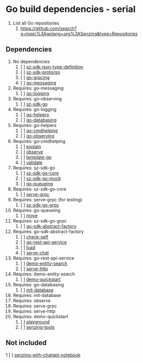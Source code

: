 # Go build dependencies - serial

1. List all Go repositories
   1. <https://github.com/search?q=topic%3Agolang+org%3ASenzing&type=Repositories>

## Dependencies

1. No dependencies
   1. [ ] [sz-sdk-json-type-definition](https://github.com/senzing-garage/sz-sdk-json-type-definition)
   1. [ ] [sz-sdk-proto/go](https://github.com/senzing-garage/sz-sdk-proto/go)
   1. [ ] [go-grpcing](https://github.com/senzing-garage/go-grpcing)
   1. [ ] [go-messaging](https://github.com/senzing-garage/go-messaging)
1. Requires: go-messaging
   1. [ ] [go-logging](https://github.com/senzing-garage/go-logging)
1. Requires: go-observing
   1. [ ] [sz-sdk-go](https://github.com/senzing-garage/sz-sdk-go)
1. Requires: go-logging
   1. [ ] [go-helpers](https://github.com/senzing-garage/go-helpers)
   1. [ ] [go-databasing](https://github.com/senzing-garage/go-databasing)
1. Requires: go-helpers
   1. [ ] [go-cmdhelping](https://github.com/senzing-garage/go-cmdhelping)
   1. [ ] [go-observing](https://github.com/senzing-garage/go-observing)
1. Requires: go-cmdhelping
   1. [ ] [explain](https://github.com/senzing-garage/explain)
   1. [ ] [observe](https://github.com/senzing-garage/observe)
   1. [ ] [template-go](https://github.com/senzing-garage/template-go)
   1. [ ] [validate](https://github.com/senzing-garage/validate)
1. Requires: sz-sdk-go
   1. [ ] [sz-sdk-go-core](https://github.com/senzing-garage/sz-sdk-go-core)
   1. [ ] [sz-sdk-go-mock](https://github.com/senzing-garage/sz-sdk-go-mock)
   1. [ ] [go-queueing](https://github.com/senzing-garage/go-queueing)
1. Requires: sz-sdk-go-core
   1. [ ] [serve-grpc](https://github.com/senzing-garage/serve-grpc)
1. Requires: serve-grpc (for testing)
   1. [ ] [sz-sdk-go-grpc](https://github.com/senzing-garage/sz-sdk-go-grpc)
1. Requires: go-queueing
   1. [ ] [move](https://github.com/senzing-garage/move)
1. Requires: sz-sdk-go-grpc
   1. [ ] [go-sdk-abstract-factory](https://github.com/senzing-garage/go-sdk-abstract-factory)
1. Requires: go-sdk-abstract-factory
   1. [ ] [check-self](https://github.com/senzing-garage/check-self)
   1. [ ] [go-rest-api-service](https://github.com/senzing-garage/go-rest-api-service)
   1. [ ] [load](https://github.com/senzing-garage/load)
   1. [ ] [serve-chat](https://github.com/senzing-garage/serve-chat)
1. Requires: go-rest-api-service
   1. [ ] [demo-entity-search](https://github.com/senzing-garage/demo-entity-search)
   1. [ ] [serve-http](https://github.com/senzing-garage/serve-http)
1. Requires: demo-entity-search
   1. [ ] [demo-quickstart](https://github.com/senzing-garage/demo-quickstart)
1. Requires: go-databasing
   1. [ ] [init-database](https://github.com/senzing-garage/init-database)
1. Requires: init-database
1. Requires: observe
1. Requires: serve-grpc
1. Requires: serve-http
1. Requires: demo-quickstart
   1. [ ] [playground](https://github.com/senzing-garage/playground)
   1. [ ] [senzing-tools](https://github.com/senzing-garage/senzing-tools)

## Not included

1 [ ] [senzing-with-chatgpt-notebook](https://github.com/senzing-garage/senzing-with-chatgpt-notebook)
